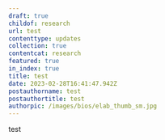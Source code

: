 ```yaml
---
draft: true
childof: research
url: test
contenttype: updates
collection: true
contentcat: research
featured: true
in_index: true
title: test
date: 2023-02-28T16:41:47.942Z
postauthorname: test
postauthortitle: test
authorpic: /images/bios/elab_thumb_sm.jpg
---
```

test